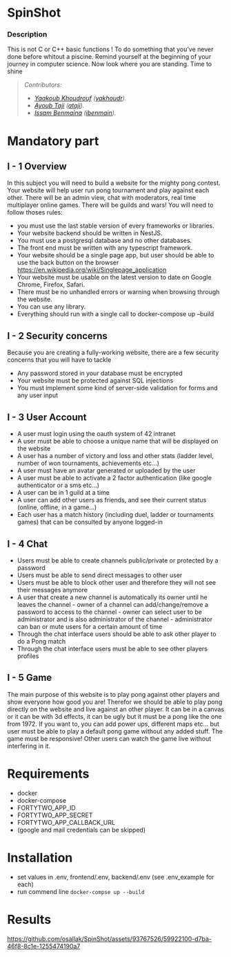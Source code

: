 # SpinShot

### <strong>Description</strong>

This is not C or C++ basic functions ! To do something that you’ve never
done before whitout a piscine. Remind yourself at the beginning of your journey in
computer science. Now look where you are standing. Time to shine

> _Contributors:<br>_
>
> -   _<a href="https://github.com/Navoos" target="_blank">Yaakoub Khoudrouf</a> (<a href="https://profile.intra.42.fr/users/yakhoudr" target="_blank">yakhoudr</a>).<br>_
> -   _<a href="https://github.com/TeeJee-A" target="_blank">Ayoub Taji</a> (<a href="https://profile.intra.42.fr/users/ataji" target="_blank">ataji</a>)._
> -   _<a href="https://github.com/Ibenmain" target="_blank">Issam Benmaina</a> (<a href="https://profile.intra.42.fr/users/ibenmain" target="_blank">ibenmain</a>).<br>_


# Mandatory part

## I - 1 Overview

In this subject you will need to build a website for the mighty pong contest.
Your website will help user run pong tournament and play against each other.
There will be an admin view, chat with moderators, real time multiplayer online
games.
There will be guilds and wars!
You will need to follow thoses rules:

-   you must use the last stable version of every frameworks or libraries.
-   Your website backend should be written in NestJS.
-   You must use a postgresql database and no other databases.
-   The front end must be written with any typescript framework.
-   Your website should be a single page app, but user should be able to use the back
    button on the browser https://en.wikipedia.org/wiki/Singlepage_application
-   Your website must be usable on the latest version to date on Google Chrome,
    Firefox, Safari.
-   There must be no unhandled errors or warning when browsing through the website.
-   You can use any library.
-   Everything should run with a single call to docker-compose up –build

## I - 2 Security concerns

Because you are creating a fully-working website, there are a few security concerns that
you will have to tackle

-   Any password stored in your database must be encrypted
-   Your website must be protected against SQL injections
-   You must implement some kind of server-side validation for forms and any user
    input

## I - 3 User Account

-   A user must login using the oauth system of 42 intranet
-   A user must be able to choose a unique name that will be displayed on the website
-   A user has a number of victory and loss and other stats (ladder level, number of
    won tournaments, achievements etc...)
-   A user must have an avatar generated or uploaded by the user
-   A user must be able to activate a 2 factor authentication (like google authenticator
    or a sms etc...)
-   A user can be in 1 guild at a time
-   A user can add other users as friends, and see their current status (online, offline,
    in a game...)
-   Each user has a match history (including duel, ladder or tournaments games) that
    can be consulted by anyone logged-in

## I - 4 Chat

-   Users must be able to create channels public/private or protected by a password
-   Users must be able to send direct messages to other user
-   Users must be able to block other user and therefore they will not see their messages
    anymore
-   A user that create a new channel is automatically its owner until he leaves the
    channel - owner of a channel can add/change/remove a password to access to the channel - owner can select user to be administrator and is also administrator of the
    channel - administrator can ban or mute users for a certain amount of time
-   Through the chat interface users should be able to ask other player to do a Pong
    match
-   Through the chat interface users must be able to see other players profiles


## I - 5 Game

The main purpose of this website is to play pong against other players and show everyone
how good you are!
Therefor we should be able to play pong directly on the website and live against an
other player.
It can be in a canvas or it can be with 3d effects, it can be ugly but it must be a pong
like the one from 1972.
If you want to, you can add power ups, different maps etc... but user must be able to
play a default pong game without any added stuff.
The game must be responsive!
Other users can watch the game live without interfering in it.

# Requirements

-   docker
-   docker-compose
-   FORTYTWO_APP_ID
-   FORTYTWO_APP_SECRET
-   FORTYTWO_APP_CALLBACK_URL
-   (google and mail credentials can be skipped)

# Installation

-   set values in .env, frontend/.env, backend/.env (see .env_example for each)
-   run commend line
    `docker-compse up --build`

# Results
https://github.com/osallak/SpinShot/assets/93767526/59922100-d7ba-46f8-8c1e-1255474190a7
